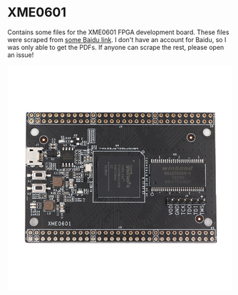 # XME0601
Contains some files for the XME0601 FPGA development board.
These files were scraped from [some Baidu link](https://pan.baidu.com/s/195nn5ujmEXeHCPsZd2hVGA).
I don't have an account for Baidu, so I was only able to get the PDFs.
If anyone can scrape the rest, please open an issue!

<img alt="XME0601 Board" src="Board.png"/>
